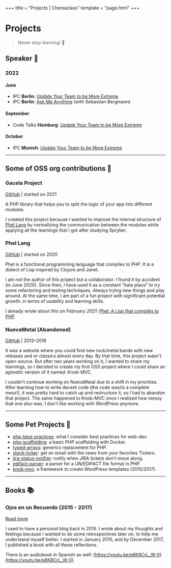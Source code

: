 +++
title = "Projects | Chemaclass"
template = "page.html"
+++

# Projects

> Never stop learning! 🧠

## Speaker 🎤

### 2022

#### June
- IPC **Berlin**: [Update Your Team to be More Extreme](https://phpconference.com/speaker/jose-maria-valera-reales/)
- IPC **Berlin**: [Ask Me Anything](https://phpconference.com/php-core-coding/ama-ask-me-anything-session-state-of-php/) (with Sebastian Bergmann)

#### September
- Code Talks **Hamburg**: [Update Your Team to be More Extreme](https://codetalks.de/speakers#speaker-985?event=7)

#### October
- IPC **Munich**: [Update Your Team to be More Extreme](https://phpconference.com/mixed/update-your-team-to-be-more-extreme/)

---

## Some of OSS org contributions 🌚

### Gacela Project

[GitHub](https://github.com/gacela-project/gacela) | started on 2021

A PHP library that helps you to split the logic of your app into different modules.

I created this project because I wanted to improve the internal structure of [Phel Lang](https://phel-lang.org/) by
normalizing the communication between the modules while applying all the learnings that I got after studying Spryker.

### Phel Lang

[GitHub](https://github.com/phel-lang/phel-lang) | started on 2020

Phel is a functional programming language that compiles to PHP. It is a dialect of Lisp inspired by Clojure and Janet.

I am not the author of this project but a collaborator. I found it by accident (in June 2020). Since then, I have used
it as a constant "kata place" to try some refactoring and testing techniques. Always trying new things and play around.
At the same time, I am part of a fun project with significant potential growth: in terms of usability and learning
skills.

I already wrote about this on *February 2021*: [Phel: A Lisp that compiles to PHP](/blog/phel-first-release/).

### NuevaMetal (Abandoned)

[GitHub](https://github.com/NuevaMetal/nm_template) | 2013–2016

It was a website where you could find new rock/metal bands with new releases and or classics almost every day. By that
time, this project wasn't open-source. But after two years working on it, I wanted to share my learnings, so I decided
to create my first OSS project where I could share an agnostic version of it named: Knob-MVC.

I couldn't continue working on NuevaMetal due to a shift in my priorities. After learning how to write decent code (the
code was/is a complete mess!), it was pretty hard to catch up and restructure it, so I had to abandon that project. The
same happened to Knob-MVC once I realized how messy that one also was. I don't like working with WordPress anymore.

---

## Some Pet Projects 🦣

- [php-best-practices](https://github.com/Chemaclass/php-best-practices): what I consider best practices for web-dev.
- [php-scaffolding](https://github.com/Chemaclass/php-scaffolding): a basic PHP scaffolding with Docker.
- [typed-arrays](https://github.com/Chemaclass/typed-arrays): generics replacement for PHP.
- [stock-ticker](https://github.com/Chemaclass/stock-ticker): get an email with the news from your favorites Tickers.
- [jira-status-notifier](https://github.com/Chemaclass/JiraStatusNotifier): notify when JIRA tickets don't move along.
- [edifact-parser](https://github.com/Chemaclass/EdifactParser): a parser for a UN/EDIFACT file format in PHP.
- [knob-mvc](https://github.com/Chemaclass/knob-mvc): a framework to create WordPress templates (2015/2017).

---

## Books 📚

### Ojos en un Recuerdo (2015 - 2017)

[Read more](/books)

I used to have a personal blog back in 2015. I wrote about my thoughts and feelings because I wanted to do some
retrospectives later on, to help me understand myself better. I started in January 2015, and by December 2017, I
published a book with all these reflections.

There is an audiobook in Spanish as well: [https://youtu.be/e8K8CrL_W-0](https://youtu.be/e8K8CrL_W-0).
